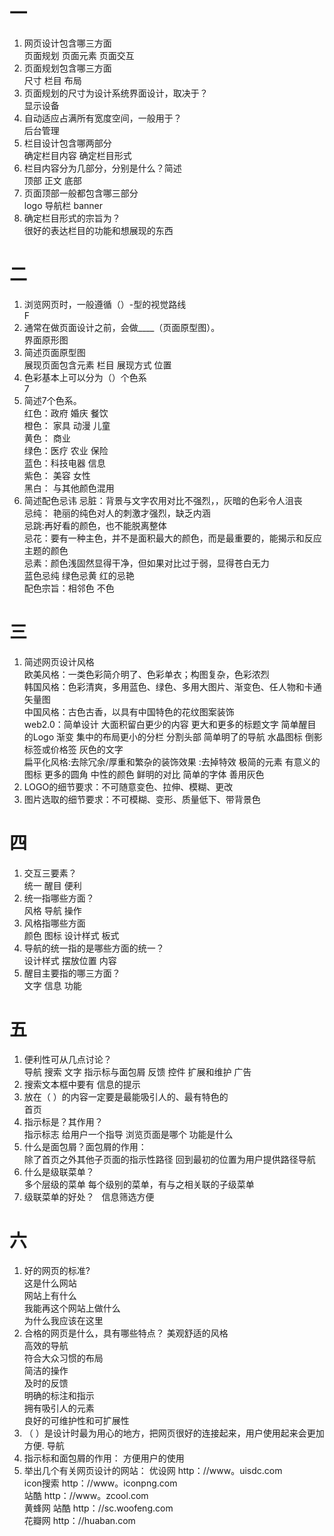 # 一

1. 网页设计包含哪三方面  
页面规划 页面元素 页面交互
2. 页面规划包含哪三方面  
尺寸 栏目 布局
3. 页面规划的尺寸为设计系统界面设计，取决于？  
显示设备
4. 自动适应占满所有宽度空间，一般用于？  
后台管理
5. 栏目设计包含哪两部分  
确定栏目内容 确定栏目形式
6. 栏目内容分为几部分，分别是什么？简述  
顶部 正文 底部 
7. 页面顶部一般都包含哪三部分  
logo 导航栏 banner
8. 确定栏目形式的宗旨为？  
很好的表达栏目的功能和想展现的东西
# 二

1. 浏览网页时，一般遵循（）-型的视觉路线  
F 
2. 通常在做页面设计之前，会做____（页面原型图）。  
界面原形图
3. 简述页面原型图  
展现页面包含元素 栏目 展现方式 位置 
4. 色彩基本上可以分为（）个色系  
7
5. 简述7个色系。  
红色：政府 婚庆 餐饮   
橙色： 家具 动漫 儿童   
黄色： 商业    
绿色：医疗 农业 保险  
蓝色：科技电器 信息  
紫色： 美容 女性  
黑白： 与其他颜色混用  
6. 简述配色忌讳
忌脏：背景与文字农用对比不强烈，，灰暗的色彩令人沮丧  
忌纯： 艳丽的纯色对人的刺激才强烈，缺乏内涵  
忌跳:再好看的颜色，也不能脱离整体  
忌花：要有一种主色，并不是面积最大的颜色，而是最重要的，能揭示和反应主题的颜色  
忌素：颜色浅固然显得干净，但如果对比过于弱，显得苍白无力  
蓝色忌纯 绿色忌黄 红的忌艳  
配色宗旨：相邻色  不色  
# 三

1. 简述网页设计风格   
欧美风格：一类色彩简介明了、色彩单衣；构图复杂，色彩浓烈   
韩国风格：色彩清爽，多用蓝色、绿色、多用大图片、渐变色、任人物和卡通矢量图  
中国风格：古色古香，以具有中国特色的花纹图案装饰  
web2.0：简单设计 大面积留白更少的内容 更大和更多的标题文字  简单醒目的Logo 渐变 集中的布局更小的分栏 分割头部 简单明了的导航 水晶图标 倒影 标签或价格签 灰色的文字  
扁平化风格:去除冗余/厚重和繁杂的装饰效果  :去掉特效 极简的元素 有意义的图标 更多的圆角 中性的颜色 鲜明的对比 简单的字体 善用灰色  
2. LOGO的细节要求：不可随意变色、拉伸、模糊、更改
3. 图片选取的细节要求：不可模糊、变形、质量低下、带背景色
# 四

1. 交互三要素？  
统一 醒目 便利 
2. 统一指哪些方面？  
风格 导航 操作 
3. 风格指哪些方面  
颜色 图标 设计样式 板式 
4. 导航的统一指的是哪些方面的统一？  
设计样式 摆放位置 内容 
5. 醒目主要指的哪三方面？  
文字 信息 功能 
# 五

1. 便利性可从几点讨论？  
导航 搜索 文字 指示标与面包屑 反馈 控件 扩展和维护 广告
2. 搜索文本框中要有
信息的提示
3. 放在（ ）的内容一定要是最能吸引人的、最有特色的  
首页
4. 指示标是？其作用？  
指示标志 给用户一个指导 浏览页面是哪个 功能是什么  
5. 什么是面包屑？面包屑的作用：  
除了首页之外其他子页面的指示性路径   回到最初的位置为用户提供路径导航
6. 什么是级联菜单？  
多个层级的菜单 每个级别的菜单，有与之相关联的子级菜单
7. 级联菜单的好处？  
信息筛选方便
# 六

1. 好的网页的标准?  
这是什么网站  
网站上有什么  
我能再这个网站上做什么  
为什么我应该在这里
2. 合格的网页是什么，具有哪些特点？
美观舒适的风格  
高效的导航  
符合大众习惯的布局  
简洁的操作  
及时的反馈  
明确的标注和指示  
拥有吸引人的元素  
良好的可维护性和可扩展性
3. （ ）是设计时最为用心的地方，把网页很好的连接起来，用户使用起来会更加方便.
导航
4. 指示标和面包屑的作用：
方便用户的使用
5. 举出几个有关网页设计的网站：
优设网 http：//www。uisdc.com  
icon搜索  http：//www。iconpng.com  
站酷 http：//www。zcool.com  
黄蜂网  站酷 http：//sc.woofeng.com  
花瓣网 http：//huaban.com
